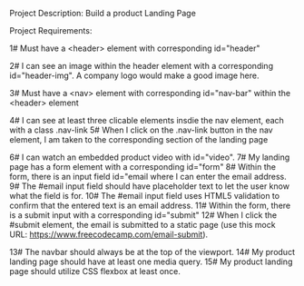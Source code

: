 Project Description:
Build a product Landing Page

Project Requirements:

1#	Must have a \<header> element with corresponding id="header"

2#	I can see an image within the header element with a corresponding id="header-img". A company logo would make a good image here.

3#	Must have a \<nav> element with corresponding id="nav-bar" within the \<header> element

4#  I can see at least three clicable elements insdie the nav element, each with a class .nav-link
5#  When I click on the .nav-link button in the nav element, I am taken to the corresponding section of the landing page

6#	I can watch an embedded product video with id="video".
7#	My landing page has a form element with a corresponding id="form"
8#	Within the form, there is an input field id="email where I can enter the email address.
9#	The #email input field should have placeholder text to let the user know what the field is for.
10#	The #email input field uses HTML5 validation to confirm that the entered text is an email address.
11#	Within the form, there is a submit input with a corresponding id="submit"
12#	When I click the #submit element, the email is submitted to a static page (use this mock URL: https://www.freecodecamp.com/email-submit).

13#	The navbar should always be at the top of the viewport.
14#	My product landing page should have at least one media query.
15#	My product landing page should utilize CSS flexbox at least once.



